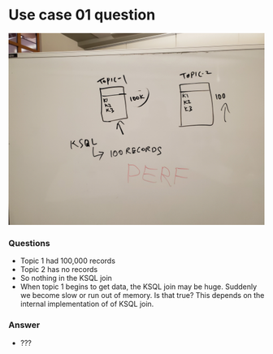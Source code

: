 # Use case 01 question

![](diagram1.jpg)

### Questions
* Topic 1 had 100,000 records
* Topic 2 has no records
* So nothing in the KSQL join
* When topic 1 begins to get data, the KSQL join may be huge. 
Suddenly we become slow or run out of memory. Is that true? 
This depends on the internal implementation of of KSQL join.

### Answer
* ??? 